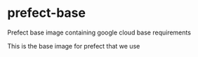 # prefect-base

Prefect base image containing google cloud base requirements

This is the base image for prefect that we use
